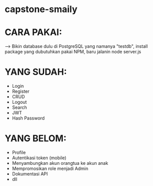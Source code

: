 # capstone-smaily

# CARA PAKAI:
--> Bikin database dulu di PostgreSQL yang namanya "testdb", install package yang dubutuhkan pakai NPM, baru jalanin node server.js

# YANG SUDAH:
- Login
- Register
- CRUD
- Logout
- Search
- JWT
- Hash Password

# YANG BELOM:
- Profile
- Autentikasi token (mobile)
- Menyambungkan akun orangtua ke akun anak
- Mempromosikan role menjadi Admin
- Dokumentasi API
- dll
